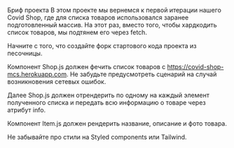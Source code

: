 Бриф проекта
В этом проекте мы вернемся к первой итерации нашего Covid Shop, где для списка товаров использовался заранее подготовленный массив. На этот раз, вместо того, чтобы хардкодить список товаров, мы подтянем его через fetch.

Начните с того, что создайте форк стартового кода проекта из песочницы.

Компонент Shop.js должен фечить список товаров с https://covid-shop-mcs.herokuapp.com. Не забудьте предусмотреть сценарий на случай возникновения сетевых ошибок.

Далее Shop.js должен отрендерить по одному <Item /> на каждый элемент полученного списка и передать всю информацию о товаре через атрибут info.

Компонент Item.js должен рендерить название, описание и фото товара.

Не забывайте про стили на Styled components или Tailwind.


